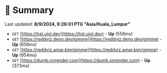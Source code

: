 # 📖 Summary
Last updated: **8/9/2024, 9:26:01 PTG "Asia/Kuala_Lumpur"**

- `GET` [https://hst.ujol.dev](https://hst.ujol.dev) - **Up** (558ms)
- `GET` [https://reddviz.deno.dev/gimme](https://reddviz.deno.dev/gimme) - **Up** (656ms)
- `GET` [https://reddviz.amar.kim/gimme](https://reddviz.amar.kim/gimme) - **Up** (954ms)
- `GET` [https://dumb.onrender.com](https://dumb.onrender.com) - **Up** (373ms)
